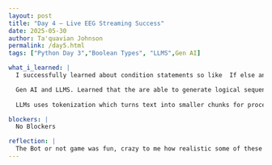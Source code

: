 ```yaml
---
layout: post
title: "Day 4 – Live EEG Streaming Success"
date: 2025-05-30
author: Ta'quavian Johnson
permalink: /day5.html
tags: ["Python Day 3","Boolean Types", "LLMS",Gen AI]

what_i_learned: |
  I successfully learned about condition statements so like  If else and Elif statements. ALso learned about how Python utilizes the boolean table to run code based on input. So for example two truths = a truth, and two false = false statement. Also learned about the different rational operators and how they can be used in boolean operations.

  Gen AI and LLMS. Learned that the are able to generate logical sequences, make predictions and generate solutions. While also being able to singulate reasoning to answer questions or solve problems with the things it has learned. I also learned that goal of AI initially was to mimc human intelligence using just rules and logic.
   
  LLMs uses tokenization which turns text into smaller chunks for processing. LLMS are also trained with Books,Wikipedia,Webbsites,code and Academic papers. Learned that LLMS learn how to recognize and mimic language patterns, structures and its relationships.

blockers: |
  No Blockers

reflection: |
  The Bot or not game was fun, crazy to me how realistic some of these images that were ai generated looked really caught my neck. Cause I really thought they were real. Just shows advanced AI is. Also the Kahoot games for python really helped reinforce all the information learned. During the Gen AI protion  when my peers used suno and c.ai it had me crying cause of how funny the characters were.But it was also cool how AI takes your sugesstions and can make whatever type of music you want. Heard some interesting genres i would have never thought of. I also wonder if in the future with the Character AI if that would take over human interactions amongst each other. When we have this available to us at anytime.
---
```

